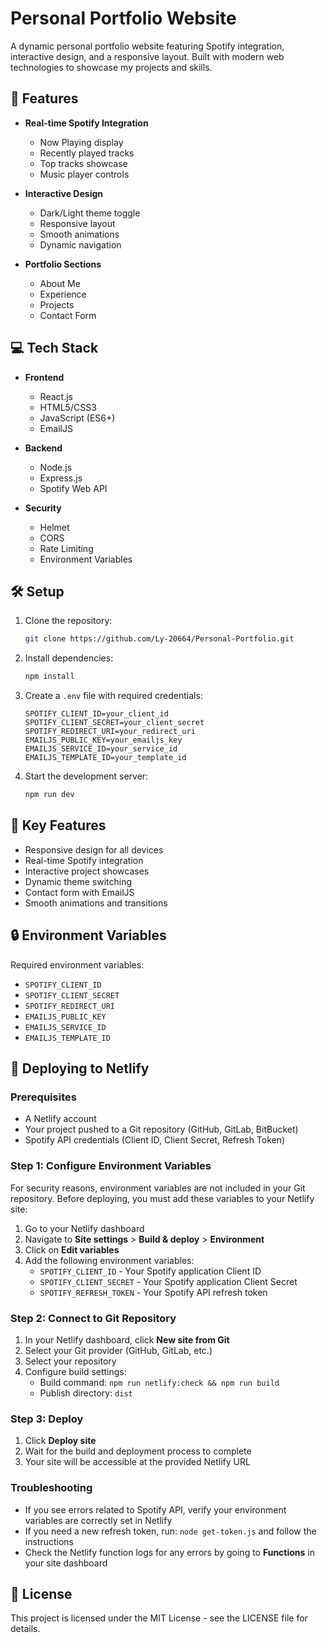 # Personal Portfolio Website

A dynamic personal portfolio website featuring Spotify integration, interactive design, and a responsive layout. Built with modern web technologies to showcase my projects and skills.

## 🚀 Features

- **Real-time Spotify Integration**
  - Now Playing display
  - Recently played tracks
  - Top tracks showcase
  - Music player controls

- **Interactive Design**
  - Dark/Light theme toggle
  - Responsive layout
  - Smooth animations
  - Dynamic navigation

- **Portfolio Sections**
  - About Me
  - Experience
  - Projects
  - Contact Form

## 💻 Tech Stack

- **Frontend**
  - React.js
  - HTML5/CSS3
  - JavaScript (ES6+)
  - EmailJS

- **Backend**
  - Node.js
  - Express.js
  - Spotify Web API

- **Security**
  - Helmet
  - CORS
  - Rate Limiting
  - Environment Variables

## 🛠️ Setup

1. Clone the repository:
   ```bash
   git clone https://github.com/Ly-20664/Personal-Portfolio.git
   ```

2. Install dependencies:
   ```bash
   npm install
   ```

3. Create a `.env` file with required credentials:
   ```
   SPOTIFY_CLIENT_ID=your_client_id
   SPOTIFY_CLIENT_SECRET=your_client_secret
   SPOTIFY_REDIRECT_URI=your_redirect_uri
   EMAILJS_PUBLIC_KEY=your_emailjs_key
   EMAILJS_SERVICE_ID=your_service_id
   EMAILJS_TEMPLATE_ID=your_template_id
   ```

4. Start the development server:
   ```bash
   npm run dev
   ```

## 📱 Key Features

- Responsive design for all devices
- Real-time Spotify integration
- Interactive project showcases
- Dynamic theme switching
- Contact form with EmailJS
- Smooth animations and transitions

## 🔒 Environment Variables

Required environment variables:
- `SPOTIFY_CLIENT_ID`
- `SPOTIFY_CLIENT_SECRET`
- `SPOTIFY_REDIRECT_URI`
- `EMAILJS_PUBLIC_KEY`
- `EMAILJS_SERVICE_ID`
- `EMAILJS_TEMPLATE_ID`

## 🚀 Deploying to Netlify

### Prerequisites
- A Netlify account
- Your project pushed to a Git repository (GitHub, GitLab, BitBucket)
- Spotify API credentials (Client ID, Client Secret, Refresh Token)

### Step 1: Configure Environment Variables
For security reasons, environment variables are not included in your Git repository. Before deploying, you must add these variables to your Netlify site:

1. Go to your Netlify dashboard
2. Navigate to **Site settings** > **Build & deploy** > **Environment**
3. Click on **Edit variables**
4. Add the following environment variables:
   - `SPOTIFY_CLIENT_ID` - Your Spotify application Client ID
   - `SPOTIFY_CLIENT_SECRET` - Your Spotify application Client Secret
   - `SPOTIFY_REFRESH_TOKEN` - Your Spotify API refresh token

### Step 2: Connect to Git Repository
1. In your Netlify dashboard, click **New site from Git**
2. Select your Git provider (GitHub, GitLab, etc.)
3. Select your repository
4. Configure build settings:
   - Build command: `npm run netlify:check && npm run build`
   - Publish directory: `dist`

### Step 3: Deploy
1. Click **Deploy site**
2. Wait for the build and deployment process to complete
3. Your site will be accessible at the provided Netlify URL

### Troubleshooting
- If you see errors related to Spotify API, verify your environment variables are correctly set in Netlify
- If you need a new refresh token, run: `node get-token.js` and follow the instructions
- Check the Netlify function logs for any errors by going to **Functions** in your site dashboard

## 📄 License

This project is licensed under the MIT License - see the LICENSE file for details.